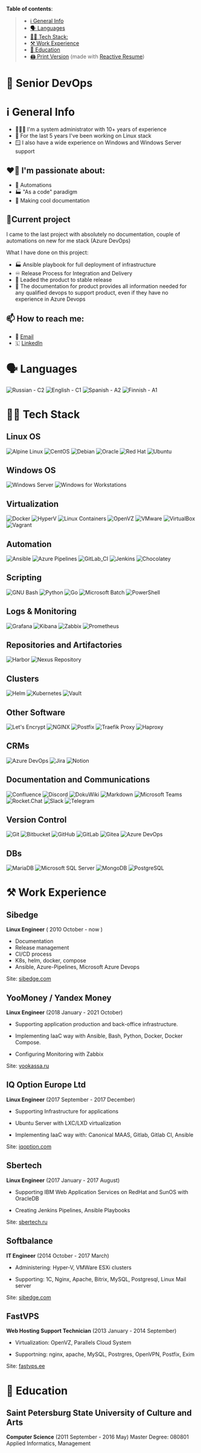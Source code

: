 **Table of contents**:
> - [ℹ️ General Info](https://github.com/nett00n#%E2%84%B9%EF%B8%8F-general-info)
> - [🗣️ Languages](https://github.com/nett00n#%F0%9F%97%A3%EF%B8%8F-languages)
> - [🧑‍💻 Tech Stack:](https://github.com/nett00n#%F0%9F%A7%91%E2%80%8D%F0%9F%92%BB-tech-stack)
> - [⚒️ Work Experience](https://github.com/nett00n#%E2%9A%92%EF%B8%8F-work-experience)
> - [🏫 Education](https://github.com/nett00n#%F0%9F%8F%AB-education)
> - [🖨️ Print Version](https://raw.githubusercontent.com/nett00n/nett00n/main/nett00n_devops.pdf) (made with [Reactive Resume](https://github.com/AmruthPillai/Reactive-Resume))

# 🚀 Senior DevOps

# ℹ️ General Info

- 👨🏻‍💻 I'm a system administrator with 10+ years of experience
- 🐧 For the last 5 years I've been working on Linux stack
- 🪟 I also have a wide experience on Windows and Windows Server support

## ❤️‍🔥 I'm passionate about:

- 🤖 Automations
- 🏭 "As a code" paradigm
- 📃 Making cool documentation


## 🎋Current project
I came to the last project with absolutely no documentation, couple of automations on new for me stack (Azure DevOps)

What I have done on this project:
- 🏭 Ansible playbook for full deployment of infrastructure
- ♾️ Release Process for Integration and Delivery
- 🚀 Leaded the product to stable release
- 📃 The documentation for product provides all information needed for any qualified devops to support product, even if they have no experience in Azure Devops

## 📫 How to reach me:
- 📧 [Email](mailto:github@nett00n.org)
- 🇱 [LinkedIn](https://www.linkedin.com/in/nett00n/)

# 🗣️ Languages
![Russian - C2](https://img.shields.io/badge/Russian_C2-0D597F?)
![English - C1](https://img.shields.io/badge/English_C1-0D597F?)
![Spanish - A2](https://img.shields.io/badge/Spanish_A2-0D597F?)
![Finnish - A1](https://img.shields.io/badge/Finnish_A1-0D597F?)

# 🧑‍💻 Tech Stack

## Linux OS
![Alpine Linux](https://img.shields.io/badge/Alpine_Linux-0D597F?logo=alpinelinux&logoColor=fff&)
![CentOS](https://img.shields.io/badge/CentOS-262577?logo=centos&logoColor=fff&)
![Debian](https://img.shields.io/badge/Debian-A81D33?logo=debian&logoColor=fff&)
![Oracle](https://img.shields.io/badge/Oracle_linux-F80000?logo=oracle&logoColor=fff&)
![Red Hat](https://img.shields.io/badge/Red_Hat-E00?logo=redhat&logoColor=fff&)
![Ubuntu](https://img.shields.io/badge/Ubuntu-E95420?logo=ubuntu&logoColor=fff&)

## Windows OS

![Windows Server](https://img.shields.io/badge/Windows_Server-0078D6?logo=windows&logoColor=fff&)
![Windows for Workstations](https://img.shields.io/badge/Windows_For_Workstations-0078D6?logo=windows95&logoColor=fff&)


## Virtualization
![Docker](https://img.shields.io/badge/Docker-2496ED?logo=docker&logoColor=fff&)
![HyperV](https://img.shields.io/badge/HyperV-00adef?logo=microsoft&logoColor=fff&)
![Linux Containers](https://img.shields.io/badge/LXC-333?logo=linuxcontainers&logoColor=fff&)
![OpenVZ](https://img.shields.io/badge/OpenVZ-00adef?logoColor=fff&)
![VMware](https://img.shields.io/badge/VMware-607078?logo=vmware&logoColor=fff&)
![VirtualBox](https://img.shields.io/badge/VirtualBox-183A61?logo=virtualbox&logoColor=fff&)
![Vagrant](https://img.shields.io/badge/Vagrant-1868F2?logo=vagrant&logoColor=fff&)

## Automation
![Ansible](https://img.shields.io/badge/Ansible-E00?logo=ansible&logoColor=fff&)
![Azure Pipelines](https://img.shields.io/badge/Azure_Pipelines-2560E0?logo=azurepipelines&logoColor=fff&)
![GitLab_CI](https://img.shields.io/badge/GitLab_CI-FC6D26?logo=gitlab&logoColor=fff&)
![Jenkins](https://img.shields.io/badge/Jenkins-D24939?logo=jenkins&logoColor=fff&)
![Chocolatey](https://img.shields.io/badge/Chocolatey-80B5E3?logo=chocolatey&logoColor=fff&)

## Scripting
![GNU Bash](https://img.shields.io/badge/GNU_Bash-4EAA25?logo=gnubash&logoColor=fff&)
![Python](https://img.shields.io/badge/Python-3776AB?logo=python&logoColor=fff&)
![Go](https://img.shields.io/badge/Go-00ADD8?logo=go&logoColor=fff&)
![Microsoft Batch](https://img.shields.io/badge/Microsoft_Batch-4D4D4D?logo=windowsterminal&logoColor=fff&)
![PowerShell](https://img.shields.io/badge/PowerShell-5391FE?logo=powershell&logoColor=fff&)

## Logs & Monitoring
![Grafana](https://img.shields.io/badge/Grafana-F46800?logo=grafana&logoColor=fff&)
![Kibana](https://img.shields.io/badge/Kibana-005571?logo=kibana&logoColor=fff&)
![Zabbix](https://img.shields.io/badge/Zabbix-cc0000?)
![Prometheus](https://img.shields.io/badge/Prometheus-E6522C?logo=prometheus&logoColor=fff)

## Repositories and Artifactories

![Harbor](https://img.shields.io/badge/Harbor-60B932?logo=harbor&logoColor=fff&)
![Nexus Repository](https://img.shields.io/badge/Nexus_Repository-1aba73?logoColor=fff&)

## Clusters

![Helm](https://img.shields.io/badge/Helm-0F1689?logo=helm&logoColor=fff&)
![Kubernetes](https://img.shields.io/badge/Kubernetes-326CE5?logo=kubernetes&logoColor=fff&)
![Vault](https://img.shields.io/badge/Vault-000?logo=vault&logoColor=fff)

## Other Software
![Let's Encrypt](https://img.shields.io/badge/Let's_Encrypt-003A70?logo=letsencrypt&logoColor=fff&)
![NGINX](https://img.shields.io/badge/NGINX-009639?logo=nginx&logoColor=fff&)
![Postfix](https://img.shields.io/badge/Postfix-005FF9?logo=maildotru&logoColor=fff)
![Traefik Proxy](https://img.shields.io/badge/Traefik%20Proxy-24A1C1?logo=traefikproxy&logoColor=fff&style=flat)
![Haproxy](https://img.shields.io/badge/Haproxy-0078D7?logo=haproxy)

## CRMs
![Azure DevOps](https://img.shields.io/badge/Azure_DevOps-0078D7?logo=azuredevops&logoColor=fff&)
![Jira](https://img.shields.io/badge/Jira-0052CC?logo=jira&logoColor=fff&)
![Notion](https://img.shields.io/badge/Notion-000?logo=notion&logoColor=fff&)

## Documentation and Communications
![Confluence](https://img.shields.io/badge/Confluence-172B4D?logo=confluence&logoColor=fff&)
![Discord](https://img.shields.io/badge/Discord-5865F2?logo=discord&logoColor=fff&)
![DokuWiki](https://img.shields.io/badge/DokuWiki-fbfaf9?logo=DokuWiki)
![Markdown](https://img.shields.io/badge/Markdown-000?logo=markdown&logoColor=fff)
![Microsoft Teams](https://img.shields.io/badge/Microsoft_Teams-6264A7?logo=microsoftteams&logoColor=fff&)
![Rocket.Chat](https://img.shields.io/badge/Rocket.Chat-F5455C?logo=rocketdotchat&logoColor=fff&style=flat)
![Slack](https://img.shields.io/badge/Slack-4A154B?logo=slack&logoColor=fff&)
![Telegram](https://img.shields.io/badge/Telegram-26A5E4?logo=telegram&logoColor=fff&)

## Version Control
![Git](https://img.shields.io/badge/Git-F05032?logo=git&logoColor=fff&)
![Bitbucket](https://img.shields.io/badge/Bitbucket-0052CC?logo=bitbucket&logoColor=fff&)
![GitHub](https://img.shields.io/badge/GitHub-181717?logo=github&logoColor=fff&)
![GitLab](https://img.shields.io/badge/GitLab-FC6D26?logo=gitlab&logoColor=fff&)
![Gitea](https://img.shields.io/badge/Gitea-609926?logo=gitea&logoColor=fff&)
![Azure DevOps](https://img.shields.io/badge/Azure_DevOps-0078D7?logo=azuredevops&logoColor=fff&)

## DBs
![MariaDB](https://img.shields.io/badge/MariaDB-003545?logo=mariadb&logoColor=fff&)
![Microsoft SQL Server](https://img.shields.io/badge/Microsoft_SQL_Server-CC2927?logo=microsoftsqlserver&logoColor=fff&)
![MongoDB](https://img.shields.io/badge/MongoDB-47A248?logo=mongodb&logoColor=fff&)
![PostgreSQL](https://img.shields.io/badge/PostgreSQL-4169E1?logo=postgresql&logoColor=fff&)

# ⚒️ Work Experience

## Sibedge

**Linux Engineer** ( 2010 October - now )
- Documentation
- Release management
- CI/CD process
- K8s, helm, docker, compose
- Ansible, Azure-Pipelines, Microsoft Azure Devops

Site: [sibedge.com](https://sibedge.com)

## YooMoney / Yandex Money

**Linux Engineer** (2018 January - 2021 October)

- Supporting application production and back-office infrastructure.

- Implementing IaaC way with Ansible, Bash, Python, Docker, Docker Compose.

- Configuring Monitoring with Zabbix

Site: [yookassa.ru](https://yookassa.ru/en/)

## IQ Option Europe Ltd

**Linux Engineer** (2017 September - 2017 December)

- Supporting Infrastructure for applications

- Ubuntu Server with LXC/LXD virtualization

- Implementing IaaC way with: Canonical MAAS, Gitlab, Gitlab CI, Ansible

Site: [iqoption.com](https://iqoption.com/)

## Sbertech

**Linux Engineer** (2017 January - 2017 August)

- Supporting IBM Web Application Services on RedHat and SunOS with OracleDB

- Creating Jenkins Pipelines, Ansible Playbooks

Site: [sbertech.ru](https://www.sbertech.ru/)

## Softbalance

**IT Engineer** (2014 October - 2017 March)

- Administering: Hyper-V, VMWare ESXi clusters

- Supporting: 1C, Nginx, Apache, Bitrix, MySQL, Postgresql, Linux Mail server

Site: [sibedge.com](https://sibedge.com)

## FastVPS

**Web Hosting Support Technician** (2013 January - 2014 September)

- Virtualization: OpenVZ, Parallels Cloud System

- Supportning: nginx, apache, MySQL, Postrgres, OpenVPN, Postfix, Exim

Site: [fastvps.ee](https://fastvps.ee/)

# 🏫 Education
## Saint Petersburg State University of Culture and Arts
**Computer Science**
(2011 September - 2016 May)
Master Degree: 080801 Applied Informatics, Management